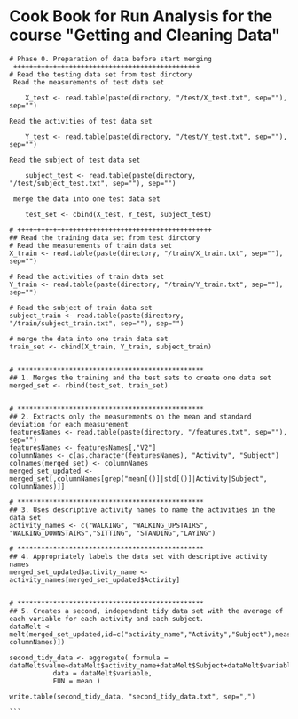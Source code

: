 Cook Book for Run Analysis for the course "Getting and Cleaning Data"
========================================================

    # Phase 0. Preparation of data before start merging
     +++++++++++++++++++++++++++++++++++++++++++++++
    # Read the testing data set from test dirctory    
     Read the measurements of test data set
```{r Code}
    X_test <- read.table(paste(directory, "/test/X_test.txt", sep=""), sep="")
```    
    Read the activities of test data set
```{r Code}		
    Y_test <- read.table(paste(directory, "/test/Y_test.txt", sep=""), sep="")
```    
    Read the subject of test data set
```{r Code}	
    subject_test <- read.table(paste(directory, "/test/subject_test.txt", sep=""), sep="")
```	
    
     merge the data into one test data set
```{r Code}	
    test_set <- cbind(X_test, Y_test, subject_test)
```	
    
    # +++++++++++++++++++++++++++++++++++++++++++++++++
    ## Read the training data set from test dirctory    
    # Read the measurements of train data set
    X_train <- read.table(paste(directory, "/train/X_train.txt", sep=""), sep="")
    
    # Read the activities of train data set
    Y_train <- read.table(paste(directory, "/train/Y_train.txt", sep=""), sep="")
    
    # Read the subject of train data set
    subject_train <- read.table(paste(directory, "/train/subject_train.txt", sep=""), sep="")
    
    # merge the data into one train data set
    train_set <- cbind(X_train, Y_train, subject_train)
    
    
    # ***********************************************
    ## 1. Merges the training and the test sets to create one data set
    merged_set <- rbind(test_set, train_set)
    
    
    # ***********************************************
    ## 2. Extracts only the measurements on the mean and standard deviation for each measurement
    featuresNames <- read.table(paste(directory, "/features.txt", sep=""), sep="")
    featuresNames <- featuresNames[,"V2"]
    columnNames <- c(as.character(featuresNames), "Activity", "Subject")
    colnames(merged_set) <- columnNames
    merged_set_updated <- merged_set[,columnNames[grep("mean[()]|std[()]|Activity|Subject", columnNames)]]
    
    # ***********************************************
    ## 3. Uses descriptive activity names to name the activities in the data set
    activity_names <- c("WALKING", "WALKING_UPSTAIRS", "WALKING_DOWNSTAIRS","SITTING", "STANDING","LAYING")    
    
    # ***********************************************
    ## 4. Appropriately labels the data set with descriptive activity names
    merged_set_updated$activity_name <- activity_names[merged_set_updated$Activity]
    
    
    # ***********************************************
    ## 5. Creates a second, independent tidy data set with the average of each variable for each activity and each subject.
    dataMelt <- melt(merged_set_updated,id=c("activity_name","Activity","Subject"),measure.vars=columnNames[grep("mean[()]|std[()]", columnNames)])
    
    second_tidy_data <- aggregate( formula = dataMelt$value~dataMelt$activity_name+dataMelt$Subject+dataMelt$variable, 
               data = dataMelt$variable,
               FUN = mean )
    
    write.table(second_tidy_data, "second_tidy_data.txt", sep=",")
		
	```